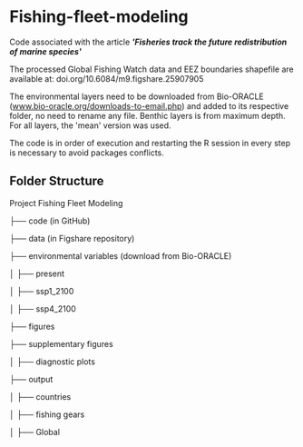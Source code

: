 # Fishing-fleet-modeling
Code associated with the article ***'Fisheries track the future redistribution of marine species'***

The processed Global Fishing Watch data and EEZ boundaries shapefile are available at: doi.org/10.6084/m9.figshare.25907905

The environmental layers need to be downloaded from Bio-ORACLE (www.bio-oracle.org/downloads-to-email.php) and added to its respective folder, no need to rename any file. Benthic layers is from maximum depth. For all layers, the 'mean' version was used. 

The code is in order of execution and  restarting the R session in every step is necessary to avoid packages conflicts.

## Folder Structure

Project Fishing Fleet Modeling

├── code (in GitHub)

├── data (in Figshare repository)

├── environmental variables (download from Bio-ORACLE)

│ ├── present

│ ├── ssp1_2100

│ ├── ssp4_2100

├── figures

├── supplementary figures

│ ├── diagnostic plots

├── output

│ ├── countries

│ ├── fishing gears

│ ├── Global
